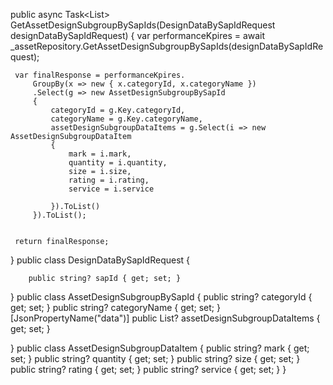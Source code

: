  public async Task<List<AssetDesignSubgroupBySapId>> GetAssetDesignSubgroupBySapIds(DesignDataBySapIdRequest designDataBySapIdRequest)
 {
     var performanceKpires = await _assetRepository.GetAssetDesignSubgroupBySapIds(designDataBySapIdRequest);

     var finalResponse = performanceKpires.
         GroupBy(x => new { x.categoryId, x.categoryName })
         .Select(g => new AssetDesignSubgroupBySapId
         {
             categoryId = g.Key.categoryId,
             categoryName = g.Key.categoryName,
             assetDesignSubgroupDataItems = g.Select(i => new AssetDesignSubgroupDataItem
             {
                 mark = i.mark,
                 quantity = i.quantity,
                 size = i.size,
                 rating = i.rating,
                 service = i.service

             }).ToList()
         }).ToList();


     return finalResponse;
 }
 public class DesignDataBySapIdRequest
{
    
        public string? sapId { get; set; }
    
}
public  class AssetDesignSubgroupBySapId
{
    public string? categoryId { get; set; }
    public string? categoryName { get; set; }
    [JsonPropertyName("data")]
    public  List<AssetDesignSubgroupDataItem>? assetDesignSubgroupDataItems { get; set; }


}
public class AssetDesignSubgroupDataItem
{
    public string? mark { get; set; }
    public string? quantity { get; set; }
    public string? size { get; set; }
    public string? rating { get; set; }
    public string? service { get; set; }
}
